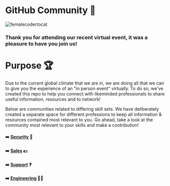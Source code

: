 # GitHub Community :busts_in_silhouette:

![femalecodertocat](https://user-images.githubusercontent.com/53534651/93193699-16752e00-f73f-11ea-8869-036bd24d6c6b.png)

### Thank you for attending our recent virtual event, it was a pleasure to have you join us! 

# Purpose :trophy:

Due to the current global climate that we are in, we are doing all that we can to give you the experience of an "in person event" virtually. To do so, we've created this repo to help you connect with likeminded professionals to share useful information, resources and to network!

Below are communities related to differing skill sets. We have deliberately created a separate space for different professions to keep all information & resources contained most relevant to you. Go ahead, take a look at the community most relevant to your skills and make a contribution! 

#### :arrow_right: [Security](https://github.com/freshprince95/Events-Community/issues/6) :closed_lock_with_key:

#### :arrow_right: [Sales](https://github.com/freshprince95/Events-Community/issues/4) :dollar:

#### :arrow_right: [Support](https://github.com/freshprince95/Events-Community/issues/3) :question:

#### :arrow_right: [Engineering](https://github.com/freshprince95/Events-Community/issues/1) :woman_technologist:

